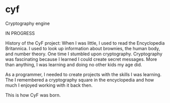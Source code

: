 # cyf
Cryptography engine

IN PROGRESS

History of the CyF project:
When I was little, I used to read the Encyclopedia Britannica.
I used to look up information about brownies, the human body,
and number theory. One time I stumbled upon cryptography.
Cryptography was fascinating because I learned I could create
secret messages. More than anything, I was learning and doing
no other kids my age did.

As a programmer, I needed to create projects with the skills I
was learning. The I remembered a cryptography square in the
encyclopedia and how much I enjoyed working with it back then.

This is how CyF was born.
